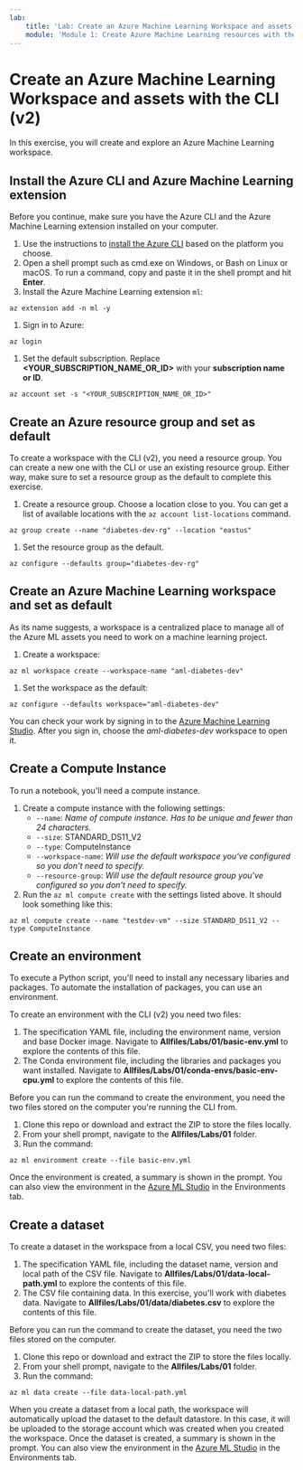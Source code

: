 ```yaml
---
lab:
    title: 'Lab: Create an Azure Machine Learning Workspace and assets with the CLI (v2)'
    module: 'Module 1: Create Azure Machine Learning resources with the CLI (v2)'
---
```


# Create an Azure Machine Learning Workspace and assets with the CLI (v2)

In this exercise, you will create and explore an Azure Machine Learning workspace.

## Install the Azure CLI and Azure Machine Learning extension

Before you continue, make sure you have the Azure CLI and the Azure Machine Learning extension installed on your computer.

1. Use the instructions to [install the Azure CLI](https://docs.microsoft.com/cli/azure/install-azure-cli) based on the platform you choose.
1. Open a shell prompt such as cmd.exe on Windows, or Bash on Linux or macOS. To run a command, copy and paste it in the shell prompt and hit **Enter**.
1. Install the Azure Machine Learning extension `ml`:
```azurecli
az extension add -n ml -y
```
1. Sign in to Azure:
```azurecli
az login
```
1. Set the default subscription. Replace **<YOUR_SUBSCRIPTION_NAME_OR_ID>** with your **subscription name or ID**.
```azurecli
az account set -s "<YOUR_SUBSCRIPTION_NAME_OR_ID>"
```

## Create an Azure resource group and set as default

To create a workspace with the CLI (v2), you need a resource group. You can create a new one with the CLI or use an existing resource group. Either way, make sure to set a resource group as the default to complete this exercise.

1. Create a resource group. Choose a location close to you. You can get a list of available locations with the `az account list-locations` command.

```azurecli
az group create --name "diabetes-dev-rg" --location "eastus"
```

1. Set the resource group as the default.

```azurecli
az configure --defaults group="diabetes-dev-rg"
```

## Create an Azure Machine Learning workspace and set as default

As its name suggests, a workspace is a centralized place to manage all of the Azure ML assets you need to work on a machine learning project.

1. Create a workspace:

```azurecli
az ml workspace create --workspace-name "aml-diabetes-dev"
```

1. Set the workspace as the default:

```azurecli
az configure --defaults workspace="aml-diabetes-dev"
```

You can check your work by signing in to the [Azure Machine Learning Studio](https://ml.azure.com). After you sign in, choose the *aml-diabetes-dev* workspace to open it.

## Create a Compute Instance

To run a notebook, you'll need a compute instance.

1. Create a compute instance with the following settings:
    - `--name`: *Name of compute instance. Has to be unique and fewer than 24 characters.*
    - `--size`: STANDARD_DS11_V2
    - `--type`: ComputeInstance
    - `--workspace-name`: *Will use the default workspace you've configured so you don't need to specify.*
    - `--resource-group`: *Will use the default resource group you've configured so you don't need to specify.*
1. Run the `az ml compute create` with the settings listed above. It should look something like this:

```azurecli
az ml compute create --name "testdev-vm" --size STANDARD_DS11_V2 --type ComputeInstance
```

## Create an environment

To execute a Python script, you'll need to install any necessary libaries and packages. To automate the installation of packages, you can use an environment. 

To create an environment with the CLI (v2) you need two files:

1. The specification YAML file, including the environment name, version and base Docker image. Navigate to  **Allfiles/Labs/01/basic-env.yml** to explore the contents of this file.
1. The Conda environment file, including the libraries and packages you want installed. Navigate to **Allfiles/Labs/01/conda-envs/basic-env-cpu.yml** to explore the contents of this file.

Before you can run the command to create the environment, you need the two files stored on the computer you're running the CLI from. 

1. Clone this repo or download and extract the ZIP to store the files locally. 
1. From your shell prompt, navigate to the **Allfiles/Labs/01** folder.
1. Run the command:

```azurecli
az ml environment create --file basic-env.yml
```

Once the environment is created, a summary is shown in the prompt. You can also view the environment in the [Azure ML Studio](https://ml.azure.com) in the Environments tab.

## Create a dataset

To create a dataset in the workspace from a local CSV, you need two files:

1. The specification YAML file, including the dataset name, version and local path of the CSV file. Navigate to  **Allfiles/Labs/01/data-local-path.yml** to explore the contents of this file.
1. The CSV file containing data. In this exercise, you'll work with diabetes data. Navigate to **Allfiles/Labs/01/data/diabetes.csv** to explore the contents of this file.

Before you can run the command to create the dataset, you need the two files stored on the computer.

1. Clone this repo or download and extract the ZIP to store the files locally. 
1. From your shell prompt, navigate to the **Allfiles/Labs/01** folder.
1. Run the command:

```azurecli
az ml data create --file data-local-path.yml
```

When you create a dataset from a local path, the workspace will automatically upload the dataset to the default datastore. In this case, it will be uploaded to the storage account which was created when you created the workspace. 
Once the dataset is created, a summary is shown in the prompt. You can also view the environment in the [Azure ML Studio](https://ml.azure.com) in the Environments tab.
